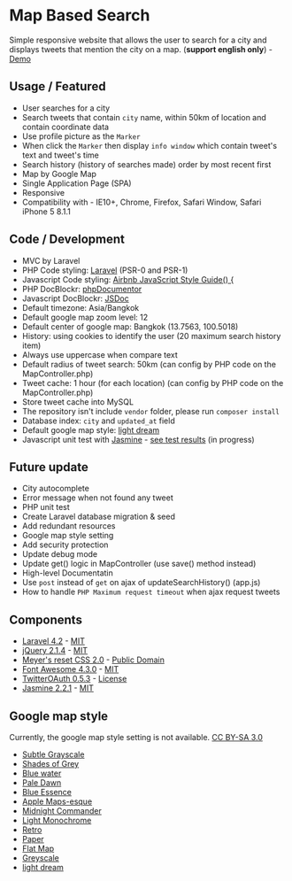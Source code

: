 # Map Based Search

Simple responsive website that allows the user to search for a city  and displays tweets that mention the city on a map. (**support english only**) - [Demo](http://mbs.jojoee.com/)

## Usage / Featured

- User searches for a city
- Search tweets that contain `city` name, within 50km of location and contain coordinate data
- Use profile picture as the `Marker`
- When click the `Marker` then display `info window` which contain tweet's text and tweet's time
- Search history (history of searches made) order by most recent first
- Map by Google Map
- Single Application Page (SPA)
- Responsive
- Compatibility with - IE10+, Chrome, Firefox, Safari Window, Safari iPhone 5 8.1.1

## Code / Development

- MVC by Laravel
- PHP Code styling: [Laravel](http://laravel.com/docs/4.2/contributions) (PSR-0 and PSR-1)
- Javascript Code styling: [Airbnb JavaScript Style Guide() {](https://github.com/airbnb/javascript)
- PHP DocBlockr: [phpDocumentor](http://phpdoc.org/)
- Javascript DocBlockr: [JSDoc](http://usejsdoc.org/)
- Default timezone: Asia/Bangkok
- Default google map zoom level: 12
- Default center of google map: Bangkok (13.7563, 100.5018)
- History: using cookies to identify the user (20 maximum search history item)
- Always use uppercase when compare text
- Default radius of tweet search: 50km (can config by PHP code on the MapController.php)
- Tweet cache: 1 hour (for each location) (can config by PHP code on the MapController.php)
- Store tweet cache into MySQL
- The repository isn't include `vendor` folder, please run `composer install`
- Database index: `city` and `updated_at` field
- Default google map style: [light dream](https://snazzymaps.com/style/134/light-dream)
- Javascript unit test with [Jasmine](http://jasmine.github.io/) - [see test results](http://mbs.jojoee.com/jasmine) (in progress)

## Future update

- City autocomplete
- Error message when not found any tweet
- PHP unit test
- Create Laravel database migration & seed
- Add redundant resources
- Google map style setting
- Add security protection
- Update debug mode
- Update get() logic in MapController (use save() method instead)
- High-level Documentatin
- Use `post` instead of `get` on ajax of updateSearchHistory() (app.js)
- How to handle `PHP Maximum request timeout` when ajax request tweets

## Components

- [Laravel 4.2](http://laravel.com/) - [MIT](https://github.com/laravel/laravel)
- [jQuery 2.1.4](https://jquery.com/) - [MIT](https://jquery.org/license/)
- [Meyer's reset CSS 2.0](http://meyerweb.com/eric/tools/css/reset/) - [Public Domain](https://creativecommons.org/licenses/publicdomain/)
- [Font Awesome 4.3.0](http://fortawesome.github.io/Font-Awesome/) - [MIT](http://fortawesome.github.io/Font-Awesome/license/)
- [TwitterOAuth 0.5.3](https://twitteroauth.com/) - [License](https://github.com/abraham/twitteroauth/blob/master/LICENSE.md)
- [Jasmine 2.2.1](http://jasmine.github.io/) - [MIT](https://github.com/jasmine/jasmine)

## Google map style

Currently, the google map style setting is not available. [CC BY-SA 3.0](https://snazzymaps.com/about)

- [Subtle Grayscale](https://snazzymaps.com/style/15/subtle-grayscale)
- [Shades of Grey](https://snazzymaps.com/style/38/shades-of-grey)
- [Blue water](https://snazzymaps.com/style/25/blue-water)
- [Pale Dawn](https://snazzymaps.com/style/1/pale-dawn)
- [Blue Essence](https://snazzymaps.com/style/61/blue-essence)
- [Apple Maps-esque](https://snazzymaps.com/style/42/apple-maps-esque)
- [Midnight Commander](https://snazzymaps.com/style/2/midnight-commander)
- [Light Monochrome](https://snazzymaps.com/style/29/light-monochrome)
- [Retro](https://snazzymaps.com/style/18/retro)
- [Paper](https://snazzymaps.com/style/39/paper)
- [Flat Map](https://snazzymaps.com/style/53/flat-map)
- [Greyscale](https://snazzymaps.com/style/5/greyscale)
- [light dream](https://snazzymaps.com/style/134/light-dream)
